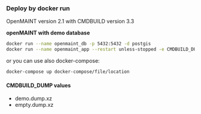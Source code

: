 ### Deploy by docker run

OpenMAINT version 2.1 with CMDBUILD version 3.3

**openMAINT with demo database**  
```bash
docker run --name openmaint_db -p 5432:5432 -d postgis
docker run --name openmaint_app --restart unless-stopped -e CMDBUILD_DUMP="demo.dump.xz" --link openmaint_db  -p 8090:8080 -d openmaint
```  

or you can use also docker-compose:
```bash
docker-compose up docker-compose/file/location
```

#### CMDBUILD_DUMP values
* demo.dump.xz
* empty.dump.xz